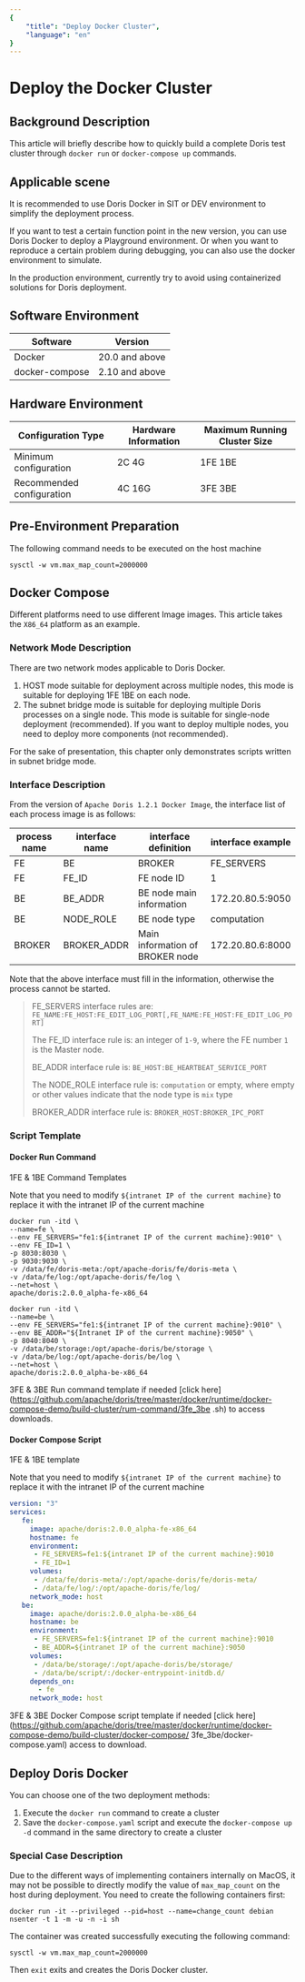 ```yaml
---
{
    "title": "Deploy Docker Cluster",
    "language": "en"
}
---
```


<!-- 
Licensed to the Apache Software Foundation (ASF) under one
or more contributor license agreements.  See the NOTICE file
distributed with this work for additional information
regarding copyright ownership.  The ASF licenses this file
to you under the Apache License, Version 2.0 (the
"License"); you may not use this file except in compliance
with the License.  You may obtain a copy of the License at

  http://www.apache.org/licenses/LICENSE-2.0

Unless required by applicable law or agreed to in writing,
software distributed under the License is distributed on an
"AS IS" BASIS, WITHOUT WARRANTIES OR CONDITIONS OF ANY
KIND, either express or implied.  See the License for the
specific language governing permissions and limitations
under the License.
-->
# Deploy the Docker Cluster

## Background Description

This article will briefly describe how to quickly build a complete Doris test cluster through `docker run` or `docker-compose up` commands.

## Applicable scene

It is recommended to use Doris Docker in SIT or DEV environment to simplify the deployment process.

If you want to test a certain function point in the new version, you can use Doris Docker to deploy a Playground environment. Or when you want to reproduce a certain problem during debugging, you can also use the docker environment to simulate.

In the production environment, currently try to avoid using containerized solutions for Doris deployment.

## Software Environment

| Software | Version |
| -------------- | ----------- |
| Docker | 20.0 and above |
| docker-compose | 2.10 and above |

## Hardware Environment

| Configuration Type | Hardware Information | Maximum Running Cluster Size |
| -------- | -------- | ---------------- |
| Minimum configuration | 2C 4G | 1FE 1BE |
| Recommended configuration | 4C 16G | 3FE 3BE |

## Pre-Environment Preparation

The following command needs to be executed on the host machine

```shell
sysctl -w vm.max_map_count=2000000
```

## Docker Compose

Different platforms need to use different Image images. This article takes the `X86_64` platform as an example.

### Network Mode Description

There are two network modes applicable to Doris Docker.

1. HOST mode suitable for deployment across multiple nodes, this mode is suitable for deploying 1FE 1BE on each node.
2. The subnet bridge mode is suitable for deploying multiple Doris processes on a single node. This mode is suitable for single-node deployment (recommended). If you want to deploy multiple nodes, you need to deploy more components (not recommended).

For the sake of presentation, this chapter only demonstrates scripts written in subnet bridge mode.

### Interface Description

From the version of `Apache Doris 1.2.1 Docker Image`, the interface list of each process image is as follows:

| process name | interface name | interface definition | interface example |
|--------------|----------------|---------------|------------------|
| FE           | BE             | BROKER | FE_SERVERS | FE node main information | fe1:172.20.80.2:9010,fe2:172.20.80.3:9010,fe3:172.20.80.4:9010 |
| FE           | FE_ID          | FE node ID | 1 |
| BE           | BE_ADDR        | BE node main information | 172.20.80.5:9050 |
| BE           | NODE_ROLE      | BE node type | computation |
| BROKER       | BROKER_ADDR    | Main information of BROKER node | 172.20.80.6:8000 |

Note that the above interface must fill in the information, otherwise the process cannot be started.

> FE_SERVERS interface rules are: `FE_NAME:FE_HOST:FE_EDIT_LOG_PORT[,FE_NAME:FE_HOST:FE_EDIT_LOG_PORT]`
>
> The FE_ID interface rule is: an integer of `1-9`, where the FE number `1` is the Master node.
>
> BE_ADDR interface rule is: `BE_HOST:BE_HEARTBEAT_SERVICE_PORT`
>
> The NODE_ROLE interface rule is: `computation` or empty, where empty or other values indicate that the node type is `mix` type
>
> BROKER_ADDR interface rule is: `BROKER_HOST:BROKER_IPC_PORT`

### Script Template

#### Docker Run Command

1FE & 1BE Command Templates

Note that you need to modify `${intranet IP of the current machine}` to replace it with the intranet IP of the current machine

```shell
docker run -itd \
--name=fe \
--env FE_SERVERS="fe1:${intranet IP of the current machine}:9010" \
--env FE_ID=1 \
-p 8030:8030 \
-p 9030:9030 \
-v /data/fe/doris-meta:/opt/apache-doris/fe/doris-meta \
-v /data/fe/log:/opt/apache-doris/fe/log \
--net=host \
apache/doris:2.0.0_alpha-fe-x86_64

docker run -itd \
--name=be \
--env FE_SERVERS="fe1:${intranet IP of the current machine}:9010" \
--env BE_ADDR="${Intranet IP of the current machine}:9050" \
-p 8040:8040 \
-v /data/be/storage:/opt/apache-doris/be/storage \
-v /data/be/log:/opt/apache-doris/be/log \
--net=host \
apache/doris:2.0.0_alpha-be-x86_64
```

3FE & 3BE Run command template if needed [click here](https://github.com/apache/doris/tree/master/docker/runtime/docker-compose-demo/build-cluster/rum-command/3fe_3be .sh) to access downloads.

#### Docker Compose Script

1FE & 1BE template

Note that you need to modify `${intranet IP of the current machine}` to replace it with the intranet IP of the current machine

```yaml
version: "3"
services:
   fe:
     image: apache/doris:2.0.0_alpha-fe-x86_64
     hostname: fe
     environment:
      - FE_SERVERS=fe1:${intranet IP of the current machine}:9010
      - FE_ID=1
     volumes:
      - /data/fe/doris-meta/:/opt/apache-doris/fe/doris-meta/
      - /data/fe/log/:/opt/apache-doris/fe/log/
     network_mode: host
   be:
     image: apache/doris:2.0.0_alpha-be-x86_64
     hostname: be
     environment:
      - FE_SERVERS=fe1:${intranet IP of the current machine}:9010
      - BE_ADDR=${intranet IP of the current machine}:9050
     volumes:
      - /data/be/storage/:/opt/apache-doris/be/storage/
      - /data/be/script/:/docker-entrypoint-initdb.d/
     depends_on:
       - fe
     network_mode: host
```

3FE & 3BE Docker Compose script template if needed [click here](https://github.com/apache/doris/tree/master/docker/runtime/docker-compose-demo/build-cluster/docker-compose/ 3fe_3be/docker-compose.yaml) access to download.

## Deploy Doris Docker

You can choose one of the two deployment methods:

1. Execute the `docker run` command to create a cluster
2. Save the `docker-compose.yaml` script and execute the `docker-compose up -d` command in the same directory to create a cluster

### Special Case Description

Due to the different ways of implementing containers internally on MacOS, it may not be possible to directly modify the value of `max_map_count` on the host during deployment. You need to create the following containers first:

```shel
docker run -it --privileged --pid=host --name=change_count debian nsenter -t 1 -m -u -n -i sh
```

The container was created successfully executing the following command:

```shell
sysctl -w vm.max_map_count=2000000
```

Then `exit` exits and creates the Doris Docker cluster.

